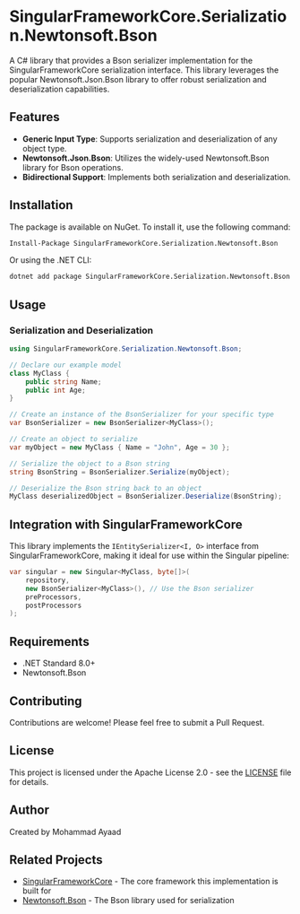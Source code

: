 # SingularFrameworkCore.Serialization.Newtonsoft.Bson

A C# library that provides a Bson serializer implementation for the SingularFrameworkCore serialization interface. This library leverages the popular Newtonsoft.Json.Bson library to offer robust serialization and deserialization capabilities.

## Features

- **Generic Input Type**: Supports serialization and deserialization of any object type.
- **Newtonsoft.Json.Bson**: Utilizes the widely-used Newtonsoft.Bson library for Bson operations.
- **Bidirectional Support**: Implements both serialization and deserialization.

## Installation

The package is available on NuGet. To install it, use the following command:

```bash
Install-Package SingularFrameworkCore.Serialization.Newtonsoft.Bson
```

Or using the .NET CLI:

```bash
dotnet add package SingularFrameworkCore.Serialization.Newtonsoft.Bson
```

## Usage

### Serialization and Deserialization

```csharp
using SingularFrameworkCore.Serialization.Newtonsoft.Bson;

// Declare our example model
class MyClass {
    public string Name;
    public int Age;
}

// Create an instance of the BsonSerializer for your specific type
var BsonSerializer = new BsonSerializer<MyClass>();

// Create an object to serialize
var myObject = new MyClass { Name = "John", Age = 30 };

// Serialize the object to a Bson string
string BsonString = BsonSerializer.Serialize(myObject);

// Deserialize the Bson string back to an object
MyClass deserializedObject = BsonSerializer.Deserialize(BsonString);
```

## Integration with SingularFrameworkCore

This library implements the `IEntitySerializer<I, O>` interface from SingularFrameworkCore, making it ideal for use within the Singular pipeline:

```csharp
var singular = new Singular<MyClass, byte[]>(
    repository,
    new BsonSerializer<MyClass>(), // Use the Bson serializer
    preProcessors,
    postProcessors
);
```

## Requirements

- .NET Standard 8.0+
- Newtonsoft.Bson

## Contributing

Contributions are welcome! Please feel free to submit a Pull Request.

## License

This project is licensed under the Apache License 2.0 - see the [LICENSE](LICENSE) file for details.

## Author

Created by Mohammad Ayaad

## Related Projects

- [SingularFrameworkCore](https://github.com/MohammadAyaad/SingularFrameworkCore) - The core framework this implementation is built for
- [Newtonsoft.Bson](https://www.newtonsoft.com/Bson) - The Bson library used for serialization